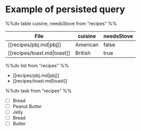 # Example of persisted query

%%dv
table cuisine, needsStove from "recipes"
%%

| File                        | cuisine  | needsStove |
| --------------------------- | -------- | ---------- |
| [[recipes/pbj.md\|pbj]]     | American | false      |
| [[recipes/toast.md\|toast]] | British  | true       |

%%dv list from "recipes" %%

- [[recipes/pbj.md|pbj]]
- [[recipes/toast.md|toast]]

%%dv task from "recipes" %%

- [ ] Bread
- [ ] Peanut Butter
- [ ] Jelly
- [ ] Bread
- [ ] Butter
